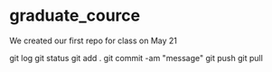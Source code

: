 # graduate_cource

We created our first repo for class on May 21

git log
git status
git add .
git commit -am "message"
git push
git pull
